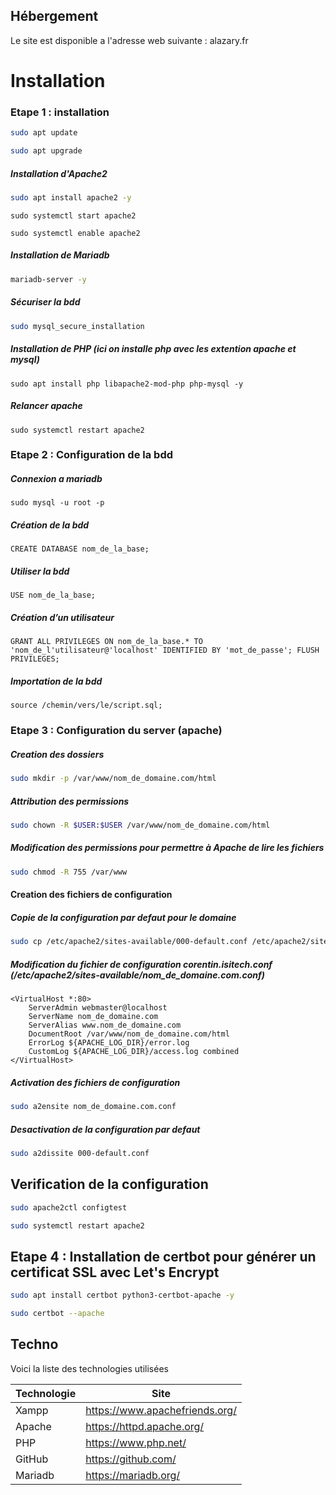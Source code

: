 ## Hébergement

Le site est disponible a l'adresse web suivante : alazary.fr

# Installation

### Etape 1 : installation
```sh
sudo apt update
```
```sh
sudo apt upgrade
```
##### Installation d'Apache2 
```sh
sudo apt install apache2 -y
```
```
sudo systemctl start apache2
```
```
sudo systemctl enable apache2
```

##### Installation de Mariadb 
```sh
mariadb-server -y
```
##### Sécuriser la bdd 
```sh
sudo mysql_secure_installation
```

##### Installation de PHP (ici on installe php avec les extention apache et mysql)
```ssh
sudo apt install php libapache2-mod-php php-mysql -y
```
##### Relancer apache
```ssh
sudo systemctl restart apache2
```

### Etape 2 : Configuration de la bdd 
##### Connexion a mariadb
```ssh
sudo mysql -u root -p
```
##### Création de la bdd
```ssh
CREATE DATABASE nom_de_la_base;
```
##### Utiliser la bdd 
```ssh
USE nom_de_la_base;
```
##### Création d’un utilisateur 
```ssh
GRANT ALL PRIVILEGES ON nom_de_la_base.* TO 'nom_de_l'utilisateur@'localhost' IDENTIFIED BY 'mot_de_passe'; FLUSH PRIVILEGES;
```
##### Importation de la bdd
```ssh
source /chemin/vers/le/script.sql;
```
### Etape 3 : Configuration du server (apache)

##### Creation des dossiers
```sh
sudo mkdir -p /var/www/nom_de_domaine.com/html
```

##### Attribution des permissions
```sh
sudo chown -R $USER:$USER /var/www/nom_de_domaine.com/html
```

##### Modification des permissions pour permettre à Apache de lire les fichiers

```sh
sudo chmod -R 755 /var/www
```
#### Creation des fichiers de configuration

##### Copie de la configuration par defaut pour le domaine
```sh
sudo cp /etc/apache2/sites-available/000-default.conf /etc/apache2/sites-available/nom_de_domaine.com.conf
```

##### Modification du fichier de configuration corentin.isitech.conf (/etc/apache2/sites-available/nom_de_domaine.com.conf)

```
<VirtualHost *:80>
    ServerAdmin webmaster@localhost
    ServerName nom_de_domaine.com
    ServerAlias www.nom_de_domaine.com
    DocumentRoot /var/www/nom_de_domaine.com/html
    ErrorLog ${APACHE_LOG_DIR}/error.log
    CustomLog ${APACHE_LOG_DIR}/access.log combined
</VirtualHost>
```

##### Activation des fichiers de configuration
```sh
sudo a2ensite nom_de_domaine.com.conf
```

##### Desactivation de la configuration par defaut

```sh
sudo a2dissite 000-default.conf
```

## Verification de la configuration
```sh
sudo apache2ctl configtest
```
```sh
sudo systemctl restart apache2
```

## Etape 4 : Installation de certbot pour générer un certificat SSL avec Let's Encrypt
```sh
sudo apt install certbot python3-certbot-apache -y
```
```sh
sudo certbot --apache
```
## Techno

Voici la liste des technologies utilisées

| Technologie | Site |
| ------ | ------ |
| Xampp | https://www.apachefriends.org/ |
| Apache | https://httpd.apache.org/ |
| PHP | https://www.php.net/ |
| GitHub | https://github.com/ |
| Mariadb | https://mariadb.org/ |




